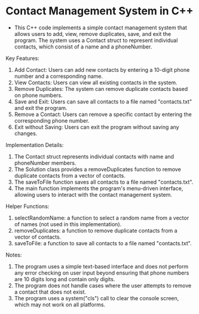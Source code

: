 # Contact Management System in C++

* This C++ code implements a simple contact management system that allows users to add, view, remove duplicates, save, and exit the program. The system uses a Contact struct to represent individual contacts, which consist of a name and a phoneNumber.

 Key Features:

1. Add Contact: Users can add new contacts by entering a 10-digit phone number and a corresponding name.
2. View Contacts: Users can view all existing contacts in the system.
3. Remove Duplicates: The system can remove duplicate contacts based on phone numbers.
4. Save and Exit: Users can save all contacts to a file named "contacts.txt" and exit the program.
5. Remove a Contact: Users can remove a specific contact by entering the corresponding phone number.
6. Exit without Saving: Users can exit the program without saving any changes.

Implementation Details: 

1. The Contact struct represents individual contacts with name and phoneNumber members.
2. The Solution class provides a removeDuplicates function to remove duplicate contacts from a vector of contacts.
3. The saveToFile function saves all contacts to a file named "contacts.txt".
4. The main function implements the program's menu-driven interface, allowing users to interact with the contact management system.

Helper Functions:

1. selectRandomName: a function to select a random name from a vector of names (not used in this implementation).
2. removeDuplicates: a function to remove duplicate contacts from a vector of contacts.
3. saveToFile: a function to save all contacts to a file named "contacts.txt".

Notes:

1. The program uses a simple text-based interface and does not perform any error checking on user input beyond ensuring that phone numbers are 10 digits long and contain only digits.
2. The program does not handle cases where the user attempts to remove a contact that does not exist.
3. The program uses a system("cls") call to clear the console screen, which may not work on all platforms.
